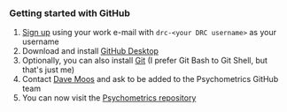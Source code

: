 ### Getting started with GitHub

 1. [Sign up](https://github.com/join?source=header-home) using your work e-mail with `drc-<your DRC username>` as your username
 2. Download and install [GitHub Desktop](https://desktop.github.com/)
 3. Optionally, you can also install [Git](https://git-scm.com/downloads) (I prefer Git Bash to Git Shell, but that's just me)
 4. Contact [Dave Moos](https://github.com/davemoos) and ask to be added to the Psychometrics GitHub team
 5. You can now visit the [Psychometrics repository](https://github.com/DataRecognition/Corporation/Psychometrics)
